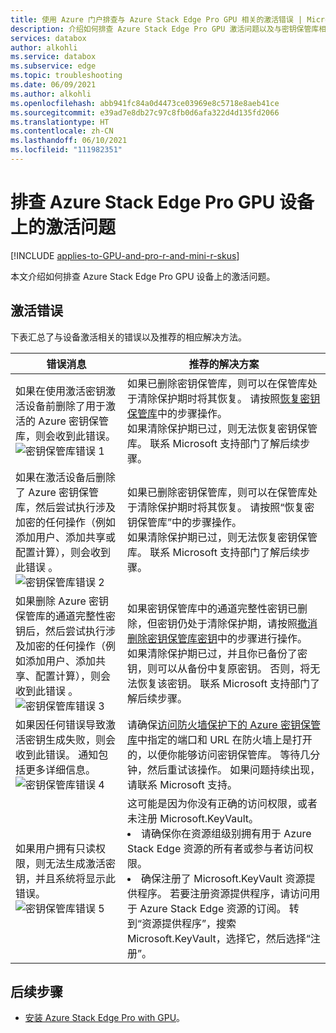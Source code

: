```yaml
---
title: 使用 Azure 门户排查与 Azure Stack Edge Pro GPU 相关的激活错误 | Microsoft Docs
description: 介绍如何排查 Azure Stack Edge Pro GPU 激活问题以及与密钥保管库相关的问题。
services: databox
author: alkohli
ms.service: databox
ms.subservice: edge
ms.topic: troubleshooting
ms.date: 06/09/2021
ms.author: alkohli
ms.openlocfilehash: abb941fc84a0d4473ce03969e8c5718e8aeb41ce
ms.sourcegitcommit: e39ad7e8db27c97c8fb0d6afa322d4d135fd2066
ms.translationtype: HT
ms.contentlocale: zh-CN
ms.lasthandoff: 06/10/2021
ms.locfileid: "111982351"
---
```

# <a name="troubleshoot-activation-issues-on-your-azure-stack-edge-pro-gpu-device"></a>排查 Azure Stack Edge Pro GPU 设备上的激活问题 

[!INCLUDE [applies-to-GPU-and-pro-r-and-mini-r-skus](../../includes/azure-stack-edge-applies-to-gpu-pro-r-mini-r-sku.md)]

本文介绍如何排查 Azure Stack Edge Pro GPU 设备上的激活问题。 


## <a name="activation-errors"></a>激活错误

下表汇总了与设备激活相关的错误以及推荐的相应解决方法。

| 错误消息| 推荐的解决方案 |
|------------------------------------------------------|--------------------------------------|
| 如果在使用激活密钥激活设备前删除了用于激活的 Azure 密钥保管库，则会收到此错误。 <br> ![密钥保管库错误 1](./media/azure-stack-edge-gpu-troubleshoot-activation/key-vault-error-1.png)  | 如果已删除密钥保管库，则可以在保管库处于清除保护期时将其恢复。 请按照[恢复密钥保管库](../key-vault/general/key-vault-recovery.md#list-recover-or-purge-soft-deleted-secrets-keys-and-certificates)中的步骤操作。 <br>如果清除保护期已过，则无法恢复密钥保管库。 联系 Microsoft 支持部门了解后续步骤。 |
| 如果在激活设备后删除了 Azure 密钥保管库，然后尝试执行涉及加密的任何操作（例如添加用户、添加共享或配置计算），则会收到此错误  。 <br> ![密钥保管库错误 2](./media/azure-stack-edge-gpu-troubleshoot-activation/key-vault-error-2.png)    | 如果已删除密钥保管库，则可以在保管库处于清除保护期时将其恢复。 请按照“恢复密钥保管库”中的步骤操作。 <br>如果清除保护期已过，则无法恢复密钥保管库。 联系 Microsoft 支持部门了解后续步骤。 |
| 如果删除 Azure 密钥保管库的通道完整性密钥后，然后尝试执行涉及加密的任何操作（例如添加用户、添加共享、配置计算），则会收到此错误  。 <br> ![密钥保管库错误 3](./media/azure-stack-edge-gpu-troubleshoot-activation/key-vault-error-3.png) | 如果密钥保管库中的通道完整性密钥已删除，但密钥仍处于清除保护期，请按照[撤消删除密钥保管库密钥](/powershell/module/az.keyvault/undo-azkeyvaultkeyremoval)中的步骤进行操作。 <br>如果清除保护期已过，并且你已备份了密钥，则可以从备份中复原密钥。 否则，将无法恢复该密钥。 联系 Microsoft 支持部门了解后续步骤。 |
| 如果因任何错误导致激活密钥生成失败，则会收到此错误。 通知包括更多详细信息。 <br> ![密钥保管库错误 4](./media/azure-stack-edge-gpu-troubleshoot-activation/key-vault-error-4.png)   | 请确保[访问防火墙保护下的 Azure 密钥保管库](../key-vault/general/access-behind-firewall.md)中指定的端口和 URL 在防火墙上是打开的，以便你能够访问密钥保管库。 等待几分钟，然后重试该操作。 如果问题持续出现，请联系 Microsoft 支持。 |
| 如果用户拥有只读权限，则无法生成激活密钥，并且系统将显示此错误。 <br> ![密钥保管库错误 5](./media/azure-stack-edge-gpu-troubleshoot-activation/key-vault-error-5.png) | 这可能是因为你没有正确的访问权限，或者未注册 Microsoft.KeyVault。<li>请确保你在资源组级别拥有用于 Azure Stack Edge 资源的所有者或参与者访问权限。</li><li>确保注册了 Microsoft.KeyVault 资源提供程序。 若要注册资源提供程序，请访问用于 Azure Stack Edge 资源的订阅。 转到“资源提供程序”，搜索 Microsoft.KeyVault，选择它，然后选择“注册”。</li> |

## <a name="next-steps"></a>后续步骤

- [安装 Azure Stack Edge Pro with GPU](azure-stack-edge-gpu-deploy-install.md)。
